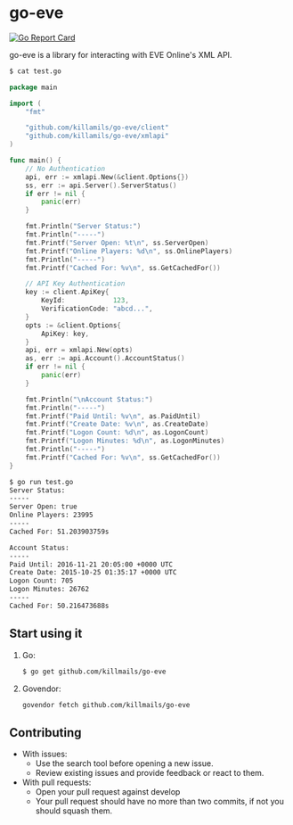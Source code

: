 # go-eve

[![Go Report Card](https://goreportcard.com/badge/github.com/killmails/go-eve)](https://goreportcard.com/report/github.com/killmails/go-eve)

go-eve is a library for interacting with EVE Online's XML API.

```sh
$ cat test.go
```
```go
package main

import (
    "fmt"

    "github.com/killamils/go-eve/client"
    "github.com/killamils/go-eve/xmlapi"
)

func main() {
	// No Authentication
	api, err := xmlapi.New(&client.Options{})
	ss, err := api.Server().ServerStatus()
	if err != nil {
		panic(err)
	}

	fmt.Println("Server Status:")
	fmt.Println("-----")
	fmt.Printf("Server Open: %t\n", ss.ServerOpen)
	fmt.Printf("Online Players: %d\n", ss.OnlinePlayers)
	fmt.Println("-----")
	fmt.Printf("Cached For: %v\n", ss.GetCachedFor())

	// API Key Authentication
	key := client.ApiKey{
		KeyId:            123,
		VerificationCode: "abcd...",
	}
	opts := &client.Options{
		ApiKey: key,
	}
	api, err = xmlapi.New(opts)
	as, err := api.Account().AccountStatus()
	if err != nil {
		panic(err)
	}

	fmt.Println("\nAccount Status:")
	fmt.Println("-----")
	fmt.Printf("Paid Until: %v\n", as.PaidUntil)
	fmt.Printf("Create Date: %v\n", as.CreateDate)
	fmt.Printf("Logon Count: %d\n", as.LogonCount)
	fmt.Printf("Logon Minutes: %d\n", as.LogonMinutes)
	fmt.Println("-----")
	fmt.Printf("Cached For: %v\n", ss.GetCachedFor())
}
```

```sh
$ go run test.go
Server Status:
-----
Server Open: true
Online Players: 23995
-----
Cached For: 51.203903759s

Account Status:
-----
Paid Until: 2016-11-21 20:05:00 +0000 UTC
Create Date: 2015-10-25 01:35:17 +0000 UTC
Logon Count: 705
Logon Minutes: 26762
-----
Cached For: 50.216473688s
```

## Start using it

1. Go:

    ```sh
    $ go get github.com/killmails/go-eve
    ```

2. Govendor:

    ```sh
    govendor fetch github.com/killmails/go-eve
    ```

## Contributing

- With issues:
  - Use the search tool before opening a new issue.
  - Review existing issues and provide feedback or react to them.
- With pull requests:
  - Open your pull request against develop
  - Your pull request should have no more than two commits, if not you should squash them.
